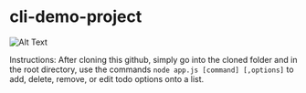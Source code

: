 # cli-demo-project


![Alt Text](https://media.giphy.com/media/jTHxrfx3VraZ6kHWsu/giphy.gif)


Instructions:
After cloning this github, simply go into the cloned folder and in the root directory, use the commands
`node app.js [command] [,options]`
to add, delete, remove, or edit todo options onto a list. 
